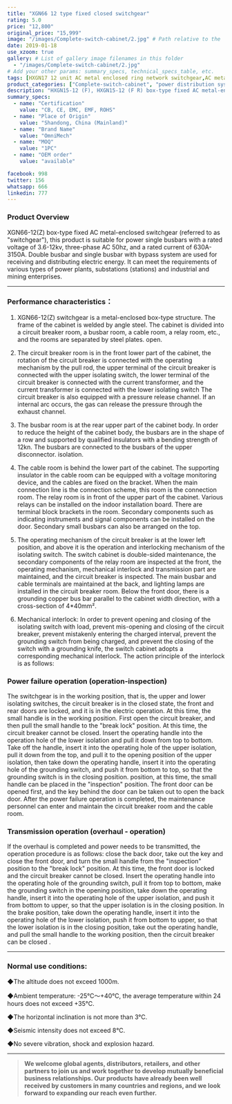 ```yaml
---
title: "XGN66 12 type fixed closed switchgear"
rating: 5.0
price: "12,800"
original_price: "15,999"
image: "/images/Complete-switch-cabinet/2.jpg" # Path relative to the 'static' folder or use Hugo Pipes
date: 2019-01-18
use_xzoom: true
gallery: # List of gallery image filenames in this folder
  - "/images/Complete-switch-cabinet/2.jpg"
# Add your other params: summary_specs, technical_specs_table, etc.
tags: [HXGN17 12 unit AC metal enclosed ring network switchgear,AC metal enclosed ring network switchgear,12 unit AC metal enclosed ring network switchgear,power distribution system,ring network power supply,stable power distribution,electrical components,circuit breaking,isolation,protection,easy installation,easy maintenance,continuous and secure power supply]
product_categories: ["Complete-switch-cabinet", "power distribution system"]
description: "HXGN15-12 (F), HXGN15-12 (F R) box-type fixed AC metal-enclosed switchgear (hereinafter referred to as switchgear), suitable for rated voltage of 12KV, rated frequency of 50HZ, rated current of 630A and above A three-phase AC system powered by network cabinets or radial terminals, used for segmenting and branching of cable lines."
summary_specs:
  - name: "Certification"
    value: "CB, CE, EMC, EMF, ROHS"
  - name: "Place of Origin"
    value: "Shandong, China (Mainland)"
  - name: "Brand Name"
    value: "OmniMech"
  - name: "MOQ"
    value: "1PC"
  - name: "OEM order"
    value: "available"

facebook: 998
twitter: 156
whatsapp: 666
linkedin: 777    
---
```



### Product Overview


XGN66-12(Z) box-type fixed AC metal-enclosed switchgear (referred to as "switchgear"), this product is suitable for power single busbars with a rated voltage of 3.6-12kv, three-phase AC 50hz, and a rated current of 630A-3150A. Double busbar and single busbar with bypass system are used for receiving and distributing electric energy. It can meet the requirements of various types of power plants, substations (stations) and industrial and mining enterprises.

* * *

### Performance characteristics：

1. XGN66-12(Z) switchgear is a metal-enclosed box-type structure. The frame of the cabinet is welded by angle steel. The cabinet is divided into a circuit breaker room, a busbar room, a cable room, a relay room, etc., and the rooms are separated by steel plates. open.

2. The circuit breaker room is in the front lower part of the cabinet, the rotation of the circuit breaker is connected with the operating mechanism by the pull rod, the upper terminal of the circuit breaker is connected with the upper isolating switch, the lower terminal of the circuit breaker is connected with the current transformer, and the current transformer is connected with the lower isolating switch The circuit breaker is also equipped with a pressure release channel. If an internal arc occurs, the gas can release the pressure through the exhaust channel.

3. The busbar room is at the rear upper part of the cabinet body. In order to reduce the height of the cabinet body, the busbars are in the shape of a row and supported by qualified insulators with a bending strength of 12kn. The busbars are connected to the busbars of the upper disconnector. isolation.

4. The cable room is behind the lower part of the cabinet. The supporting insulator in the cable room can be equipped with a voltage monitoring device, and the cables are fixed on the bracket. When the main connection line is the connection scheme, this room is the connection room. The relay room is in front of the upper part of the cabinet. Various relays can be installed on the indoor installation board. There are terminal block brackets in the room. Secondary components such as indicating instruments and signal components can be installed on the door. Secondary small busbars can also be arranged on the top.

5. The operating mechanism of the circuit breaker is at the lower left position, and above it is the operation and interlocking mechanism of the isolating switch. The switch cabinet is double-sided maintenance, the secondary components of the relay room are inspected at the front, the operating mechanism, mechanical interlock and transmission part are maintained, and the circuit breaker is inspected. The main busbar and cable terminals are maintained at the back, and lighting lamps are installed in the circuit breaker room. Below the front door, there is a grounding copper bus bar parallel to the cabinet width direction, with a cross-section of 4*40mm².

6. Mechanical interlock: In order to prevent opening and closing of the isolating switch with load, prevent mis-opening and closing of the circuit breaker, prevent mistakenly entering the charged interval, prevent the grounding switch from being charged, and prevent the closing of the switch with a grounding knife, the switch cabinet adopts a corresponding mechanical interlock. The action principle of the interlock is as follows:

### Power failure operation (operation-inspection)

The switchgear is in the working position, that is, the upper and lower isolating switches, the circuit breaker is in the closed state, the front and rear doors are locked, and it is in the electric operation. At this time, the small handle is in the working position. First open the circuit breaker, and then pull the small handle to the "break lock" position. At this time, the circuit breaker cannot be closed. Insert the operating handle into the operation hole of the lower isolation and pull it down from top to bottom. Take off the handle, insert it into the operating hole of the upper isolation, pull it down from the top, and pull it to the opening position of the upper isolation, then take down the operating handle, insert it into the operating hole of the grounding switch, and push it from bottom to top, so that the grounding switch is in the closing position. position, at this time, the small handle can be placed in the "inspection" position. The front door can be opened first, and the key behind the door can be taken out to open the back door. After the power failure operation is completed, the maintenance personnel can enter and maintain the circuit breaker room and the cable room.

### Transmission operation (overhaul - operation)

If the overhaul is completed and power needs to be transmitted, the operation procedure is as follows: close the back door, take out the key and close the front door, and turn the small handle from the "inspection" position to the "break lock" position. At this time, the front door is locked and the circuit breaker cannot be closed. Insert the operating handle into the operating hole of the grounding switch, pull it from top to bottom, make the grounding switch in the opening position, take down the operating handle, insert it into the operating hole of the upper isolation, and push it from bottom to upper, so that the upper isolation is in the closing position. In the brake position, take down the operating handle, insert it into the operating hole of the lower isolation, push it from bottom to upper, so that the lower isolation is in the closing position, take out the operating handle, and pull the small handle to the working position, then the circuit breaker can be closed .

* * *

### Normal use conditions:

◆The altitude does not exceed 1000m.

◆Ambient temperature: -25℃～+40℃, the average temperature within 24 hours does not exceed +35℃.

◆The horizontal inclination is not more than 3°C.

◆Seismic intensity does not exceed 8℃.

◆No severe vibration, shock and explosion hazard.


* * *

> **We welcome global agents, distributors, retailers, and other partners to join us and work together to develop mutually beneficial business relationships. Our products have already been well received by customers in many countries and regions, and we look forward to expanding our reach even further.**


